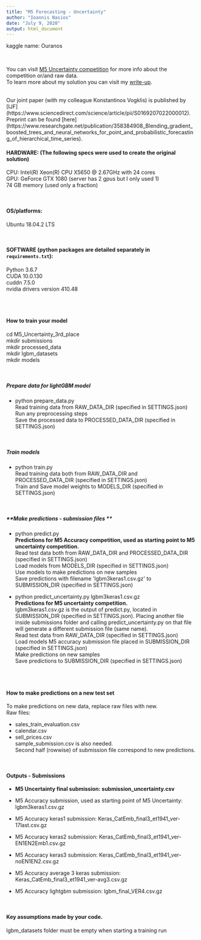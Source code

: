 ```yaml
---
title: "M5 Forecasting - Uncertainty"
author: "Ioannis Nasios"
date: "July 9, 2020"
output: html_document
---
```


kaggle name: Ouranos  

<br />  

You can visit [M5 Uncertainty competition](https://www.kaggle.com/c/m5-forecasting-uncertainty/) for more info about the competition or/and raw data.  
To learn more about my solution you can visit my [write-up](https://www.kaggle.com/c/m5-forecasting-uncertainty/discussion/166875).  

<br />
Our joint paper (with  my colleague Konstantinos Vogklis) is published by  
[IJF](https://www.sciencedirect.com/science/article/pii/S0169207022000012).  
Preprint can be found [here](https://www.researchgate.net/publication/358384908_Blending_gradient_boosted_trees_and_neural_networks_for_point_and_probabilistic_forecasting_of_hierarchical_time_series).  

<br />

#### **HARDWARE: (The following specs were used to create the original solution)**  
CPU: Intel(R) Xeon(R) CPU X5650  @ 2.67GHz with 24 cores  
GPU: GeForce GTX 1080 (server has 2 gpus but I only used 1)  
74 GB memory (used only a fraction)    

<br />
  
#### **OS/platforms:**   
Ubuntu 18.04.2 LTS  

<br />

#### **SOFTWARE (python packages are detailed separately in `requirements.txt`):**
Python 3.6.7  
CUDA 10.0.130  
cuddn 7.5.0  
nvidia drivers version 410.48  

<br />  
<br />  


#### **How to train your model**
cd M5_Uncertainty_3rd_place  
mkdir submissions  
mkdir processed_data  
mkdir lgbm_datasets  
mkdir models    

<br />

##### **Prepare data for lightGBM model**  
* python prepare_data.py  
Read training data from RAW_DATA_DIR (specified in SETTINGS.json)  
Run any preprocessing steps  
Save the processed data to PROCESSED_DATA_DIR (specified in SETTINGS.json)  

<br />

##### **Train models**  
* python train.py  
Read training data both from RAW_DATA_DIR and PROCESSED_DATA_DIR (specified in SETTINGS.json)  
Train and Save model weights to MODELS_DIR (specified in SETTINGS.json)  

<br />

##### **Make predictions - submission files **  
* python predict.py  
**Predictions for M5 Accuracy competition, used as starting point to M5 uncertainty competition.**  
Read test data both from RAW_DATA_DIR and PROCESSED_DATA_DIR (specified in SETTINGS.json)  
Load models from MODELS_DIR (specified in SETTINGS.json)  
Use models to make predictions on new samples  
Save predictions with filename 'lgbm3keras1.csv.gz' to SUBMISSION_DIR (specified in SETTINGS.json)  

* python predict_uncertainty.py lgbm3keras1.csv.gz  
**Predictions for M5 uncertainty competition.**  
lgbm3keras1.csv.gz is the output of predict.py, located in SUBMISSION_DIR (specified in SETTINGS.json). Placing another file inside submissions folder and calling predict_uncertainty.py on that file will generate a different submission file (same name).  
Read test data from RAW_DATA_DIR (specified in SETTINGS.json)  
Load models M5 accuracy submission file placed in SUBMISSION_DIR (specified in SETTINGS.json)  
Make predictions on new samples  
Save predictions to SUBMISSION_DIR (specified in SETTINGS.json)  


 

  
<br />  
<br />  


#### **How to make predictions on a new test set**
To make predictions on new data, replace raw files with new.   
Raw files:  
- sales_train_evaluation.csv  
- calendar.csv  
- sell_prices.csv  
sample_submission.csv is also needed.   
Second half (rowwise) of submission file correspond to new predictions.  

<br /> 


#### **Outputs - Submissions**
* **M5 Uncertainty final submission: submission_uncertainty.csv**
* M5 Accuracy submission, used as starting point of M5 Uncertainty: lgbm3keras1.csv.gz  

* M5 Accuracy keras1 submission: Keras_CatEmb_final3_et1941_ver-17last.csv.gz  
* M5 Accuracy keras2 submission: Keras_CatEmb_final3_et1941_ver-EN1EN2Emb1.csv.gz  
* M5 Accuracy keras3 submission: Keras_CatEmb_final3_et1941_ver-noEN1EN2.csv.gz  

* M5 Accuracy average 3 keras submission: Keras_CatEmb_final3_et1941_ver-avg3.csv.gz
* M5 Accuracy lightgbm submission: lgbm_final_VER4.csv.gz  

<br />


#### **Key assumptions made by your code.**  
lgbm_datasets folder must be empty when starting a training run


<br />


